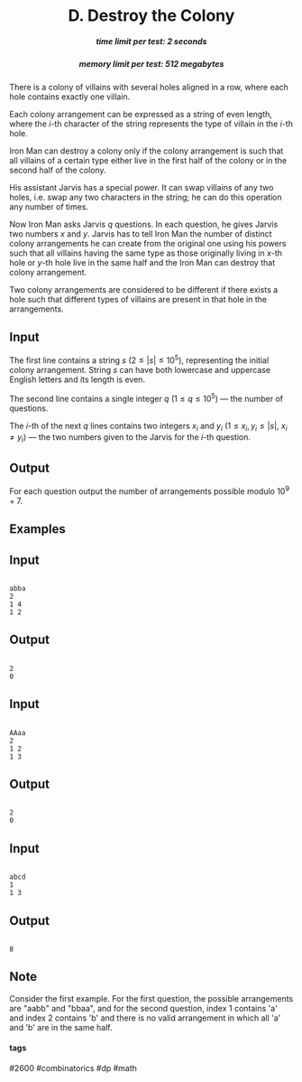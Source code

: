 <h1 style='text-align: center;'> D. Destroy the Colony</h1>

<h5 style='text-align: center;'>time limit per test: 2 seconds</h5>
<h5 style='text-align: center;'>memory limit per test: 512 megabytes</h5>

There is a colony of villains with several holes aligned in a row, where each hole contains exactly one villain.

Each colony arrangement can be expressed as a string of even length, where the $i$-th character of the string represents the type of villain in the $i$-th hole. 

Iron Man can destroy a colony only if the colony arrangement is such that all villains of a certain type either live in the first half of the colony or in the second half of the colony.

His assistant Jarvis has a special power. It can swap villains of any two holes, i.e. swap any two characters in the string; he can do this operation any number of times.

Now Iron Man asks Jarvis $q$ questions. In each question, he gives Jarvis two numbers $x$ and $y$. Jarvis has to tell Iron Man the number of distinct colony arrangements he can create from the original one using his powers such that all villains having the same type as those originally living in $x$-th hole or $y$-th hole live in the same half and the Iron Man can destroy that colony arrangement.

Two colony arrangements are considered to be different if there exists a hole such that different types of villains are present in that hole in the arrangements.

## Input

The first line contains a string $s$ ($2 \le |s| \le 10^{5}$), representing the initial colony arrangement. String $s$ can have both lowercase and uppercase English letters and its length is even.

The second line contains a single integer $q$ ($1 \le q \le 10^{5}$) — the number of questions.

The $i$-th of the next $q$ lines contains two integers $x_i$ and $y_i$ ($1 \le x_i, y_i \le |s|$, $x_i \ne y_i$) — the two numbers given to the Jarvis for the $i$-th question.

## Output

For each question output the number of arrangements possible modulo $10^9+7$.

## Examples

## Input


```

abba
2
1 4
1 2

```
## Output


```

2
0

```
## Input


```

AAaa
2
1 2
1 3

```
## Output


```

2
0

```
## Input


```

abcd
1
1 3

```
## Output


```

8

```
## Note

Consider the first example. For the first question, the possible arrangements are "aabb" and "bbaa", and for the second question, index $1$ contains 'a' and index $2$ contains 'b' and there is no valid arrangement in which all 'a' and 'b' are in the same half.



#### tags 

#2600 #combinatorics #dp #math 